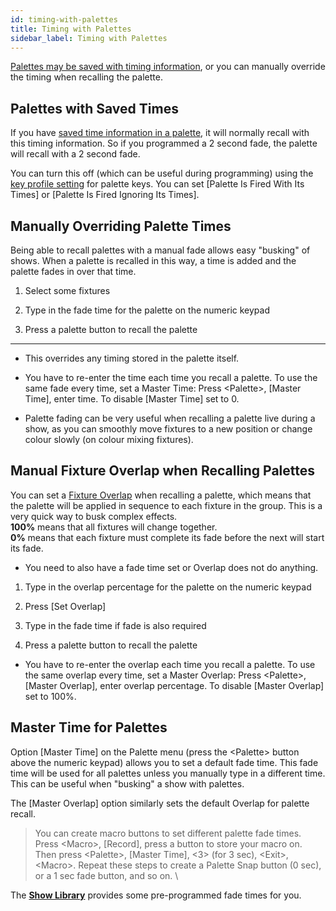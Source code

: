 ```yaml
---
id: timing-with-palettes
title: Timing with Palettes
sidebar_label: Timing with Palettes
---
```


[Palettes may be saved with timing information](creating-palettes.md#creating-a-time-palette),
or you can manually override the timing when recalling the palette.

Palettes with Saved Times
-------------------------

If you have
[saved time information in a palette](creating-palettes.md#creating-a-time-palette),
it will normally recall with this timing information. So if you
programmed a 2 second fade, the palette will recall with a 2 second fade.

You can turn this off (which can be useful during programming) using the
[key profile setting](../system-settings/key-profiles.md) for palette keys.
You can set \[Palette Is Fired With Its Times\] or \[Palette Is Fired
Ignoring Its Times\].

Manually Overriding Palette Times
---------------------------------

[](https://youtu.be/FF8szWCpVkE?t=135 "Overriding Palette Times")

Being able to recall palettes with a manual fade allows easy \"busking\"
of shows. When a palette is recalled in this way, a time is added and
the palette fades in over that time.

1. Select some fixtures

2. Type in the fade time for the palette on the numeric keypad

3. Press a palette button to recall the palette

---

-   This overrides any timing stored in the palette itself.

-   You have to re-enter the time each time you recall a palette. To use
    the same fade every time, set a Master Time: Press \<Palette\>, \[Master
    Time\], enter time. To disable \[Master Time\] set to 0.

-   Palette fading can be very useful when recalling a palette live
    during a show, as you can smoothly move fixtures to a new position
    or change colour slowly (on colour mixing fixtures).

Manual Fixture Overlap when Recalling Palettes
----------------------------------------------

You can set a [Fixture Overlap](../cues/cue-timing.md#fade-times-and-fixture-overlap)
when recalling a palette, which means that
the palette will be applied in sequence to each fixture in the group.
This is a very quick way to busk complex effects.\
**100%** means that all fixtures will change together.\
**0%** means that each fixture must complete its fade before the
next will start its fade.

- You need to also have a fade time set or Overlap does not do anything.

1. Type in the overlap percentage for the palette on the numeric keypad

2. Press \[Set Overlap\]

3. Type in the fade time if fade is also required

4. Press a palette button to recall the palette

-   You have to re-enter the overlap each time you recall a palette. To
    use the same overlap every time, set a Master Overlap: Press
    \<Palette\>, \[Master Overlap\], enter overlap percentage. 
    To disable \[Master Overlap\] set to 100%.

Master Time for Palettes
------------------------

Option \[Master Time\] on the Palette menu (press the \<Palette\> button
above the numeric keypad) allows you to set a default fade time. This
fade time will be used for all palettes unless you manually type in a
different time. This can be useful when "busking" a show with palettes.

The \[Master Overlap\] option similarly sets the default Overlap for
palette recall.

> You can create macro buttons to set different palette fade times. Press
\<Macro\>, \[Record\], press a button to store your macro on. Then press
\<Palette\>, \[Master Time\], \<3\> (for 3 sec), \<Exit\>, \<Macro\>.
Repeat these steps to create a Palette Snap button (0 sec), or a 1 sec
fade button, and so on. \

The **[Show Library](../titan-basics/show-library.md)** provides some pre-programmed fade times for you.

